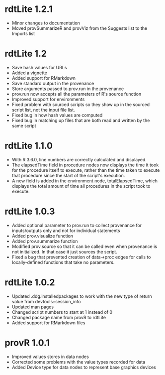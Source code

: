 # rdtLite 1.2.1

* Minor changes to documentation
* Moved provSummarizeR and provViz from the Suggests list to the Imports list

# rdtLite 1.2

* Save hash values for URLs
* Added a vignette
* Added support for RMarkdown
* Save standard output in the provenance
* Store arguments passed to prov.run in the provenance
* prov.run now accepts all the parameters of R's source function
* Improved support for environments
* Fixed problem with sourced scripts so they show up in the sourced script list, not the input file list.
* Fixed bug in how hash values are computed
* Fixed bug in matching up files that are both read and written by the same script

# rdtLite 1.1.0

* With R 3.6.0, line numbers are correctly calculated and displayed.
* The elapsedTime field in procedure nodes now displays the time it took for the procedure itself to execute,
rather than the time taken to execute that procedure since the start of the script's execution.
* A new field is added in the environment node, totalElapsedTime, which displays the total amount of time all
procedures in the script took to execute.

# rdtLite 1.0.3

* Added optional parameter to prov.run to collect provenance for inputs/outputs only
and not for individual statements
* Added prov.visualize function
* Added prov.summarize function
* Modified prov.source so that it can be called even when provenance is not initialized.  In
that case it just sources the script.
* Fixed a bug that prevented creation of data->proc edges for calls to locally-defined 
functions that take no parameters.

# rdtLite 1.0.2

* Updated .ddg.installedpackages to work with the new type of return value from devtools::session_info
* Updated man pages
* Changed script numbers to start at 1 instead of 0
* Changed package name from provR to rdtLite
* Added support for RMarkdown files

# provR 1.0.1

* Improved values stores in data nodes
* Corrected some problems with the value types recorded for data
* Added Device type for data nodes to represent base graphics devices
